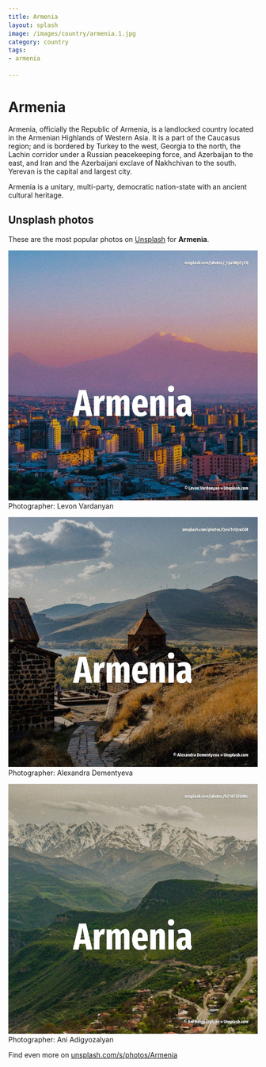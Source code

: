 ```yaml
---
title: Armenia
layout: splash
image: /images/country/armenia.1.jpg
category: country
tags:
- armenia

---
```

# Armenia

Armenia, officially the Republic of Armenia, is a landlocked country located in the Armenian 
Highlands of Western Asia.
It is a part of the Caucasus region; and is bordered by Turkey to the west, Georgia to the north, 
the Lachin corridor under a Russian peacekeeping force, and Azerbaijan to the east, and Iran and 
the Azerbaijani exclave of Nakhchivan to the south.
Yerevan is the capital and largest city.

Armenia is a unitary, multi-party, democratic nation-state with an ancient cultural heritage.

 
## Unsplash photos
These are the most popular photos on [Unsplash](https://unsplash.com) for **Armenia**.
 
![Armenia](/images/country/armenia.1.jpg)
Photographer:  Levon Vardanyan
 
![Armenia](/images/country/armenia.2.jpg)
Photographer:  Alexandra Dementyeva
 
![Armenia](/images/country/armenia.3.jpg)
Photographer:  Ani Adigyozalyan
 
Find even more on [unsplash.com/s/photos/Armenia](https://unsplash.com/s/photos/Armenia)
 
